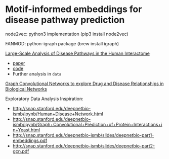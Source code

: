 # Motif-informed embeddings for disease pathway prediction

node2vec: python3 implementation (pip3 install node2vec)

FANMOD: python-igraph package (brew install igraph)

[Large-Scale Analysis of Disease Pathways in the Human Interactome](http://snap.stanford.edu/pathways/) 

- [paper](http://psb.stanford.edu/psb-online/proceedings/psb18/agrawal.pdf) 
- [code](https://github.com/mims-harvard/pathways)
- Further analysis in `data`

[Graph Convolutional Networks to explore Drug and
Disease Relationships in Biological Networks](http://snap.stanford.edu/class/cs224w-2017/projects/cs224w-41-final.pdf)

Exploratory Data Analysis Inspiration:

- http://snap.stanford.edu/deepnetbio-ismb/ipynb/Human+Disease+Network.html
- http://snap.stanford.edu/deepnetbio-ismb/ipynb/Graph+Convolutional+Prediction+of+Protein+Interactions+in+Yeast.html
- http://snap.stanford.edu/deepnetbio-ismb/slides/deepnetbio-part1-embeddings.pdf
- http://snap.stanford.edu/deepnetbio-ismb/slides/deepnetbio-part2-gcn.pdf
